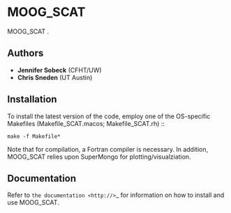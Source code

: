 MOOG_SCAT
==========

MOOG_SCAT .

Authors
-------

- **Jennifer Sobeck** (CFHT/UW)
- **Chris Sneden** (UT Austin)

Installation
------------

To install the latest version of the code, employ one of the OS-specific Makefiles (Makefile_SCAT.macos; Makefile_SCAT.rh) ::

    make -f Makefile*

Note that for compilation, a Fortran compiler is necessary.  In addition, MOOG_SCAT relies upon SuperMongo for plotting/visualziation.	
    
Documentation
-------------

Refer to `the documentation <http://>`_ for information on how
to install and use MOOG_SCAT.
